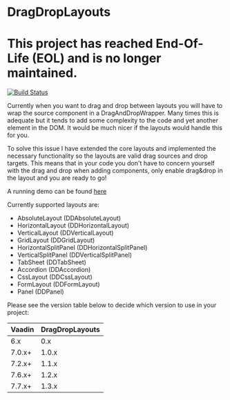 # DragDropLayouts

# This project has reached End-Of-Life (EOL) and is no longer maintained.

[![Build Status](https://travis-ci.org/johndevs/dragdroplayouts.svg?branch=master)](https://travis-ci.org/johndevs/dragdroplayouts) 

Currently when you want to drag and drop between layouts you will have to wrap the source component in a DragAndDropWrapper. 
Many times this is adequate but it tends to add some complexity to the code and yet another element in the DOM. It would 
be much nicer if the layouts would handle this for you.

To solve this issue I have extended the core layouts and implemented the necessary functionality so the layouts are valid 
drag sources and drop targets. This means that in your code you don't have to concern yourself with the drag and drop when 
adding components, only enable drag&drop in the layout and you are ready to go!

A running demo can be found [here](http://apps-johndevs.rhcloud.com/dragdroplayouts)

Currently supported layouts are:

* AbsoluteLayout (DDAbsoluteLayout)
* HorizontalLayout (DDHorizontalLayout)
* VerticalLayout (DDVerticalLayout)
* GridLayout (DDGridLayout)
* HorizontalSplitPanel (DDHorizontalSplitPanel)
* VerticalSplitPanel (DDVerticalSplitPanel)
* TabSheet (DDTabSheet)
* Accordion (DDAccordion)
* CssLayout (DDCssLayout)
* FormLayout (DDFormLayout)
* Panel (DDPanel)

Please see the version table below to decide which version to use in your project:

| Vaadin | 	DragDropLayouts |
|--------|------------------|
| 6.x 	 | 0.x              |
| 7.0.x+ | 1.0.x            |
| 7.2.x+ | 1.1.x            |
| 7.6.x+ | 1.2.x            |
| 7.7.x+ | 1.3.x            |
